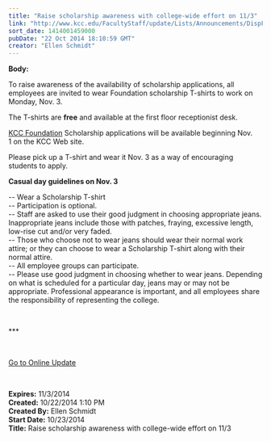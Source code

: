 ```yaml
---
title: "Raise scholarship awareness with college-wide effort on 11/3"
link: "http://www.kcc.edu/FacultyStaff/update/Lists/Announcements/DispForm.aspx?ID=1686"
sort_date: 1414001459000
pubDate: "22 Oct 2014 18:10:59 GMT"
creator: "Ellen Schmidt"
---
```


<div><b>Body:</b> <div class="ExternalClass639C111E4BDC40848E69FC7784F905B4"><p>To raise awareness of the availability of scholarship applications, all employees are invited to wear Foundation scholarship T-shirts to work on Monday, Nov. 3.</p>
<p>The T-shirts are <strong>free</strong> and available at the first floor receptionist desk.</p>
<p><a href="/future/paying/scholarships/Pages/default.aspx">KCC Foundation</a> Scholarship applications will be available beginning Nov. 1 on the KCC Web site.</p>
<p>Please pick up a T-shirt and wear it Nov. 3 as a way of encouraging students to apply.</p>
<p><strong>Casual day guidelines on Nov. 3</strong></p>
<p>-- Wear a Scholarship T-shirt <br />-- Participation is optional.<br />-- Staff are asked to use their good judgment in choosing appropriate jeans. Inappropriate jeans include those with patches, fraying, excessive length, low-rise cut and/or very faded. <br />-- Those who choose not to wear jeans should wear their normal work attire; or they can choose to wear a Scholarship T-shirt along with their normal attire. <br />-- All employee groups can participate. <br />-- Please use good judgment in choosing whether to wear jeans. Depending on what is scheduled for a particular day, jeans may or may not be appropriate. Professional appearance is important, and all employees share the responsibility of representing the college. <br /></p>
<p> </p>
<p>***</p>
<p> </p>
<p><a href="/update">Go to Online Update</a></p>
<p> </p></div></div>
<div><b>Expires:</b> 11/3/2014</div>
<div><b>Created:</b> 10/22/2014 1:10 PM</div>
<div><b>Created By:</b> Ellen Schmidt</div>
<div><b>Start Date:</b> 10/23/2014</div>
<div><b>Title:</b> Raise scholarship awareness with college-wide effort on 11/3</div>
